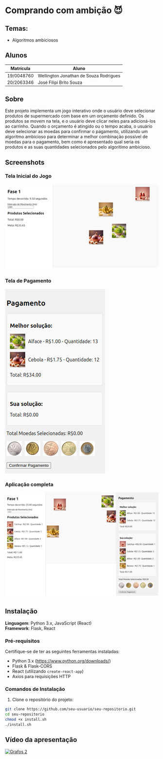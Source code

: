 # Comprando com ambição 😈

## Temas:
 - Algoritmos ambiciosos

## Alunos
| Matrícula | Aluno |
| --------- | ----- |
| 19/0048760  | Wellington Jonathan de Souza Rodrigues |
| 20/2063346  | José Filipi Brito Souza |

## Sobre 
Este projeto implementa um jogo interativo onde o usuário deve selecionar produtos de supermercado com base em um orçamento definido. Os produtos se movem na tela, e o usuário deve clicar neles para adicioná-los ao carrinho. Quando o orçamento é atingido ou o tempo acaba, o usuário deve selecionar as moedas para confirmar o pagamento, utilizando um algoritmo ambicioso para determinar a melhor combinação possível de moedas para o pagamento, bem como é apresentado qual seria os produtos e as suas quantidades selecionados pelo algoritimo ambicioso.

## Screenshots
### Tela Inicial do Jogo
![Tela Inicial](./imagens/tela_inicial.png)

### Tela de Pagamento
![Tela de Pagamento](./imagens/tela_pagamento.png)

### Aplicação completa
![Produtos em Movimento](./imagens/tela_completa.png)


## Instalação 
**Linguagem**: Python 3.x, JavaScript (React)<br>
**Framework**: Flask, React<br>

### Pré-requisitos
Certifique-se de ter as seguintes ferramentas instaladas:

- Python 3.x (https://www.python.org/downloads/)
- Flask & Flask-CORS
- React (utilizando `create-react-app`)
- Axios para requisições HTTP

### Comandos de Instalação

1. Clone o repositório do projeto:

```bash
git clone https://github.com/seu-usuario/seu-repositorio.git
cd seu-repositorio
chmod +x install.sh
./install.sh

```

## Vídeo da apresentação

[![Grafos 2](https://img.youtube.com/vi/fqwhrHa1X80/1.jpg)](https://www.youtube.com/watch?v=fqwhrHa1X80)